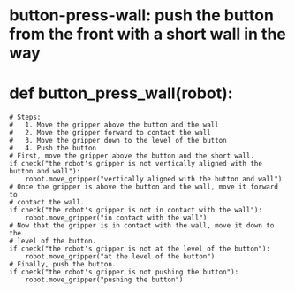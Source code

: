 # button-press-wall: push the button from the front with a short wall in the way
# def button_press_wall(robot):
    # Steps:
    #   1. Move the gripper above the button and the wall
    #   2. Move the gripper forward to contact the wall
    #   3. Move the gripper down to the level of the button
    #   4. Push the button
    # First, move the gripper above the button and the short wall.
    if check("the robot's gripper is not vertically aligned with the button and wall"):
        robot.move_gripper("vertically aligned with the button and wall")
    # Once the gripper is above the button and the wall, move it forward to
    # contact the wall.
    if check("the robot's gripper is not in contact with the wall"):
        robot.move_gripper("in contact with the wall")
    # Now that the gripper is in contact with the wall, move it down to the
    # level of the button.
    if check("the robot's gripper is not at the level of the button"):
        robot.move_gripper("at the level of the button")
    # Finally, push the button.
    if check("the robot's gripper is not pushing the button"):
        robot.move_gripper("pushing the button")